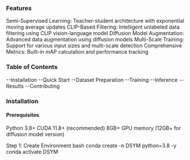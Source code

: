 ### Features
Semi-Supervised Learning: Teacher-student architecture with exponential moving average updates
CLIP-Based Filtering: Intelligent unlabeled data filtering using CLIP vision-language model
Diffusion Model Augmentation: Advanced data augmentation using diffusion models
Multi-Scale Training: Support for various input sizes and multi-scale detection
Comprehensive Metrics: Built-in mAP calculation and performance tracking

### Table of Contents
--Installation
--Quick Start
--Dataset Preparation
--Training
--Inference
--Results
--Contributing

### Installation
#### Prerequisites
Python 3.8+
CUDA 11.8+ (recommended)
8GB+ GPU memory (12GB+ for diffusion model version)

Step 1: Create Environment
bash
conda create -n DSYM python=3.8 -y
conda activate DSYM
